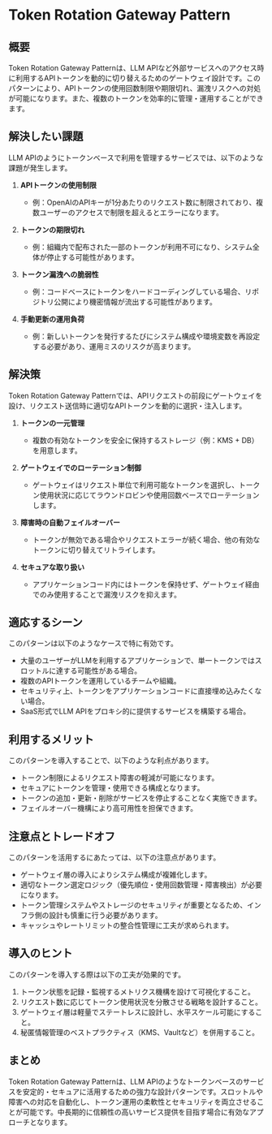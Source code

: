 # Token Rotation Gateway Pattern

## 概要

Token Rotation Gateway Patternは、LLM APIなど外部サービスへのアクセス時に利用するAPIトークンを動的に切り替えるためのゲートウェイ設計です。このパターンにより、APIトークンの使用回数制限や期限切れ、漏洩リスクへの対処が可能になります。また、複数のトークンを効率的に管理・運用することができます。

## 解決したい課題

LLM APIのようにトークンベースで利用を管理するサービスでは、以下のような課題が発生します。

1. **APIトークンの使用制限**
   - 例：OpenAIのAPIキーが1分あたりのリクエスト数に制限されており、複数ユーザーのアクセスで制限を超えるとエラーになります。

2. **トークンの期限切れ**
   - 例：組織内で配布された一部のトークンが利用不可になり、システム全体が停止する可能性があります。

3. **トークン漏洩への脆弱性**
   - 例：コードベースにトークンをハードコーディングしている場合、リポジトリ公開により機密情報が流出する可能性があります。

4. **手動更新の運用負荷**
   - 例：新しいトークンを発行するたびにシステム構成や環境変数を再設定する必要があり、運用ミスのリスクが高まります。

## 解決策

Token Rotation Gateway Patternでは、APIリクエストの前段にゲートウェイを設け、リクエスト送信時に適切なAPIトークンを動的に選択・注入します。

1. **トークンの一元管理**
   - 複数の有効なトークンを安全に保持するストレージ（例：KMS + DB）を用意します。

2. **ゲートウェイでのローテーション制御**
   - ゲートウェイはリクエスト単位で利用可能なトークンを選択し、トークン使用状況に応じてラウンドロビンや使用回数ベースでローテーションします。

3. **障害時の自動フェイルオーバー**
   - トークンが無効である場合やリクエストエラーが続く場合、他の有効なトークンに切り替えてリトライします。

4. **セキュアな取り扱い**
   - アプリケーションコード内にはトークンを保持せず、ゲートウェイ経由でのみ使用することで漏洩リスクを抑えます。

## 適応するシーン

このパターンは以下のようなケースで特に有効です。

- 大量のユーザーがLLMを利用するアプリケーションで、単一トークンではスロットルに達する可能性がある場合。
- 複数のAPIトークンを運用しているチームや組織。
- セキュリティ上、トークンをアプリケーションコードに直接埋め込みたくない場合。
- SaaS形式でLLM APIをプロキシ的に提供するサービスを構築する場合。

## 利用するメリット

このパターンを導入することで、以下のような利点があります。

- トークン制限によるリクエスト障害の軽減が可能になります。
- セキュアにトークンを管理・使用できる構成となります。
- トークンの追加・更新・削除がサービスを停止することなく実施できます。
- フェイルオーバー機構により高可用性を担保できます。

## 注意点とトレードオフ

このパターンを活用するにあたっては、以下の注意点があります。

- ゲートウェイ層の導入によりシステム構成が複雑化します。
- 適切なトークン選定ロジック（優先順位・使用回数管理・障害検出）が必要になります。
- トークン管理システムやストレージのセキュリティが重要となるため、インフラ側の設計も慎重に行う必要があります。
- キャッシュやレートリミットの整合性管理に工夫が求められます。

## 導入のヒント

このパターンを導入する際は以下の工夫が効果的です。

1. トークン状態を記録・監視するメトリクス機構を設けて可視化すること。
2. リクエスト数に応じてトークン使用状況を分散させる戦略を設計すること。
3. ゲートウェイ層は軽量でステートレスに設計し、水平スケール可能にすること。
4. 秘匿情報管理のベストプラクティス（KMS、Vaultなど）を併用すること。

## まとめ

Token Rotation Gateway Patternは、LLM APIのようなトークンベースのサービスを安定的・セキュアに活用するための強力な設計パターンです。スロットルや障害への対応を自動化し、トークン運用の柔軟性とセキュリティを両立させることが可能です。中長期的に信頼性の高いサービス提供を目指す場合に有効なアプローチとなります。
